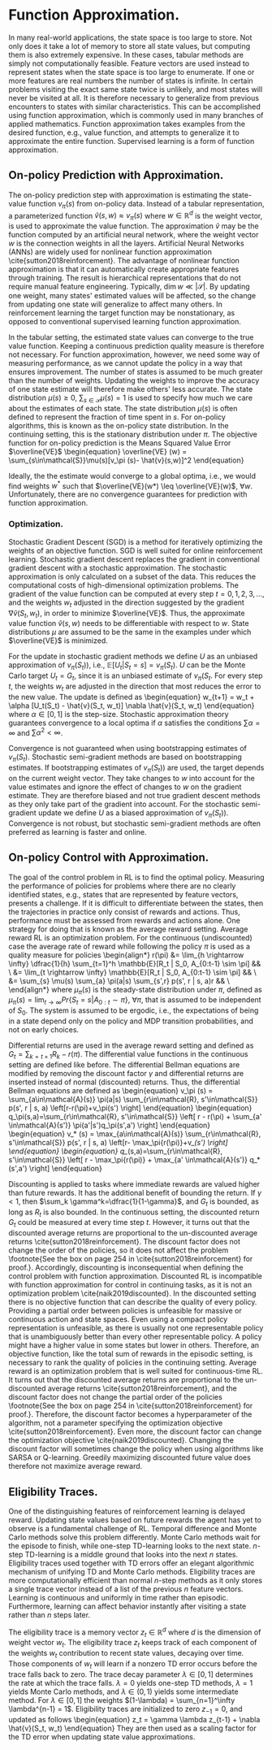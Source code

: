# Function Approximation.
In many real-world applications, the state space is too large to store. 
Not only does it take a lot of memory to store all state values, but computing them is also extremely expensive. 
In these cases, tabular methods are simply not computationally feasible. 
Feature vectors are used instead to represent states when the state space is too large to enumerate. 
If one or more features are real numbers the number of states is infinite. 
In certain problems visiting the exact same state twice is unlikely, and most states will never be visited at all. 
It is therefore necessary to generalize from previous encounters to states with similar characteristics. 
This can be accomplished using function approximation, which is commonly used in many branches of applied mathematics. 
Function approximation takes examples from the desired function, e.g., value function, and attempts to generalize it to approximate the entire function. 
Supervised learning is a form of function approximation. 


## On-policy Prediction with Approximation. 
The on-policy prediction step with approximation is estimating the state-value function $v_\pi(s)$ from on-policy data. 
Instead of a tabular representation, a parameterized function $\hat{v} (s,w)\approx v_\pi(s)$ where $w\in\mathbb{R}^d$ is the weight vector, is used to approximate the value function. 
The approximation $\hat{v}$ may be the function computed by an artificial neural network, where the weight vector $w$ is the connection weights in all the layers. 
Artificial Neural Networks (ANNs) are widely used for nonlinear function approximation \cite{sutton2018reinforcement}. 
The advantage of nonlinear function approximation is that it can automatically create appropriate features through training. 
The result is hierarchical representations that do not require manual feature engineering. 
Typically, $\dim{w} \ll |\mathcal{S}|$.
By updating one weight, many states' estimated values will be affected, so the 
change from updating one state will generalize to affect many others. 
In reinforcement learning the target function may be nonstationary, as opposed to conventional supervised learning function approximation. 


In the tabular setting, the estimated state values can converge to the true value function. Keeping a continuous prediction quality measure is therefore not necessary. 
For function approximation, however, we need some way of measuring performance, as we cannot update the policy in a way that ensures improvement. 
The number of states is assumed to be much greater than the number of weights. 
Updating the weights to improve the accuracy of one state estimate will therefore make others' less accurate. 
The state distribution $\mu(s)\geq 0$, $\sum_{s\in \mathcal{S}} \mu(s)=1$ is used to specify how much we care about the estimates of each state. 
The state distribution $\mu(s)$ is often defined to represent the fraction of time spent in $s$. For on-policy algorithms, this is known as the on-policy state distribution. 
In the continuing setting, this is the stationary distribution under $\pi$. 
The objective function for on-policy prediction is the Means Squared Value Error $\overline{VE}$
\begin{equation}
\overline{VE} (w) = \sum_{s\in\mathcal{S}}\mu(s)[v_\pi (s)- \hat{v}(s,w)]^2
\end{equation}

Ideally, the the estimate would converge to a global optima, i.e., we would find weights $w^*$ such that $\overline{VE}(w*) \leq \overline{VE}(w)$, $\forall w$. 
Unfortunately, there are no convergence guarantees for prediction with function approximation. 


### Optimization. 
Stochastic Gradient Descent (SGD) is a method for iteratively optimizing the weights of an objective function. SGD is well suited for online reinforcement learning. 
Stochastic gradient descent replaces the gradient in conventional gradient descent with a stochastic approximation. The stochastic approximation is only calculated on a subset of the data. This reduces the computational costs of high-dimensional optimization problems. 
The gradient of the value function can be computed at every step $t=0,1,2,3,...$, and the weights $w_t$ adjusted in the direction suggested by the gradient $\nabla \hat{v}(S_t,w_t)$, in order to minimize $\overline{VE}$. 
Thus, the approximate value function $\hat{v} (s,w)$ needs to be differentiable with respect to $w$. 
State distributions $\mu$ are assumed to be the same in the examples under which $\overline{VE}$ is minimized. 

For the update in stochastic gradient methods we define $U$ as an unbiased approximation of $v_\pi(S_t))$, i.e., $\mathbb{E}[U_t | S_t =s]=v_\pi(S_t)$. 
$U$ can be the Monte Carlo target $U_t=G_t$, since it is an unbiased estimate of $v_\pi(S_t$. 
For every step $t$, the weights $w_t$ are adjusted in the direction that most reduces the error to the new value. The update is defined as
\begin{equation}
w_{t+1} = w_t + \alpha [U_t(S_t) - \hat{v}(S_t, w_t)] \nabla \hat{v}(S_t, w_t)
\end{equation}
where $\alpha\in[0,1]$ is the step-size. Stochastic approximation theory guarantees convergence to a local optima if $\alpha$ satisfies the conditions $\sum \alpha = \infty$ and $\sum \alpha^2 < \infty$. 

Convergence is not guaranteed when using bootstrapping estimates of $v_\pi(S_t)$. 
Stochastic semi-gradient methods are based on bootstrapping estimates. 
If bootstrapping estimates of $v_\pi(S_t))$ are used, the target depends on the current weight vector. 
They take changes to $w$ into account for the value estimates and ignore the effect of changes to $w$ on the gradient estimate. They are therefore biased and not true gradient descent methods as they only take part of the gradient into account. 
For the stochastic semi-gradient update we define $U$ as a biased approximation of $v_\pi(S_t))$. 
Convergence is not robust, but stochastic semi-gradient methods are often preferred as learning is faster and online. 








## On-policy Control with Approximation. 
The goal of the control problem in RL is to find the optimal policy. 
Measuring the performance of policies for problems where there are no clearly identified states, e.g., states that are represented by feature vectors, presents a challenge. If it is difficult to differentiate between the states, then the trajectories in practice only consist of rewards and actions. 
Thus, performance must be assessed from rewards and actions alone. 
One strategy for doing that is known as the average reward setting. 
Average reward RL is an optimization problem. 
For the continuous (undiscounted) case the average rate of reward while following the policy $\pi$ is used as a quality measure for policies 
\begin{align*}
 r(\pi) &= \lim_{h \rightarrow \infty} \dfrac{1}{h} \sum_{t=1}^h \mathbb{E}[R_t | S_0, A_{0:t-1} \sim \pi] && \\
 &= \lim_{t \rightarrow \infty} \mathbb{E}[R_t | S_0, A_{0:t-1} \sim \pi] && \\
 &= \sum_{s} \mu(s) \sum_{a} \pi(a|s) \sum_{s',r} p(s', r | s, a)r && \\
\end{align*}
where $\mu_\pi(s)$ is the steady-state distribution under $\pi$, defined as $\mu_\pi(s) = \lim_{t \rightarrow \infty} Pr\{S_t=s | A_{0:t} \sim \pi \}$, $\forall \pi$, that is assumed to be independent of $S_0$. 
The system is assumed to be ergodic, i.e., the expectations of being in a state depend only on the policy and MDP transition probabilities, and not on early choices. 


Differential returns are used in the average reward setting and defined as $G_t = \sum_{k=t+1} R_{k} - r(\pi)$. 
The differential value functions in the continuous setting are defined like before. 
The differential Bellman equations are modified by removing the discount factor $\gamma$ and differential returns are inserted instead of normal (discounted) returns. Thus, the differential Bellman equations are defined as
\begin{equation}
v_\pi (s) = \sum_{a\in\mathcal{A}(s)} \pi(a|s) \sum_{r\in\mathcal{R}, s'\in\mathcal{S}} p(s', r | s, a) \left[r-r(\pi)+v_\pi(s') \right]
\end{equation}
\begin{equation}
q_\pi(s,a)=\sum_{r\in\mathcal{R}, s'\in\mathcal{S}} \left[ r - r(\pi) + \sum_{a' \in\mathcal{A}(s')} \pi(a'|s')q_\pi(s',a') \right]
\end{equation}
\begin{equation}
v_* (s) = \max_{a\in\mathcal{A}(s)} \sum_{r\in\mathcal{R}, s'\in\mathcal{S}} p(s', r | s, a) \left[r- \max_\pi{r(\pi)}+v_*(s') \right]
\end{equation}
\begin{equation}
q_*(s,a)=\sum_{r\in\mathcal{R}, s'\in\mathcal{S}} \left[ r - \max_\pi{r(\pi)} + \max_{a' \in\mathcal{A}(s')} q_*(s',a') \right]
\end{equation}



Discounting is applied to tasks where immediate rewards are valued higher than future rewards. 
It has the additional benefit of bounding the return. 
If $\gamma < 1$, then $\sum_k \gamma^k=\dfrac{1}{1-\gamma}$, and $G_t$ is bounded, as long as $R_t$ is also bounded. 
In the continuous setting, the discounted return $G_t$ could be measured at every time step $t$. 
However, it turns out that the discounted average returns are proportional to the un-discounted average returns \cite{sutton2018reinforcement}. The discount factor does not change the order of the policies, so it does not affect the problem \footnote{See the box on page 254 in \cite{sutton2018reinforcement} for proof.}. 
Accordingly, discounting is inconsequential when defining the control problem with function approximation.
Discounted RL is incompatible with function approximation for control in continuing tasks, as it is not an optimization problem \cite{naik2019discounted}. 
In the discounted setting there is no objective function that can describe the quality of every policy.
Providing a partial order between policies is unfeasible for massive or continuous action and state spaces. 
Even using a compact policy representation is unfeasible, as there is usually not one representable policy that is unambiguously better than every other representable policy. 
A policy might have a higher value in some states but lower in others. 
Therefore, an objective function, like the total sum of rewards in the episodic setting, is necessary to rank the quality of policies in the continuing setting.
Average reward is an optimization problem that is well suited for continuous-time RL. 
It turns out that the discounted average returns are proportional to the un-discounted average returns \cite{sutton2018reinforcement}, and the discount factor does not change the partial order of the policies \footnote{See the box on page 254 in \cite{sutton2018reinforcement} for proof.}. 
Therefore, the discount factor becomes a hyperparameter of the algorithm, not a parameter specifying the optimization objective \cite{sutton2018reinforcement}. 
Even more, the discount factor can change the optimization objective \cite{naik2019discounted}. 
Changing the discount factor will sometimes change the policy when using algorithms like SARSA or Q-learning. Greedily maximizing discounted future value does therefore not maximize average reward. 




## Eligibility Traces.
One of the distinguishing features of reinforcement learning is delayed reward. 
Updating state values based on future rewards the agent has yet to observe is a fundamental challenge of RL. 
Temporal difference and Monte Carlo methods solve this problem differently. 
Monte Carlo methods wait for the episode to finish, while one-step TD-learning looks to the next state. 
$n$-step TD-learning is a middle ground that looks into the next $n$ states. 
Eligibility traces used together with TD errors offer an elegant algorithmic mechanism of unifying TD and Monte Carlo methods. 
Eligibility traces are more computationally efficient than normal $n$-step methods as it only stores a single trace vector instead of a list of the previous $n$ feature vectors. 
Learning is continuous and uniformly in time rather than episodic. Furthermore, learning can affect behavior instantly after visiting a state rather than $n$ steps later. 

The eligibility trace is a memory vector $z_t \in \mathbb{R}^d$ where $d$ is the dimension of weight vector $w_t$. 
The eligibility trace $z_t$ keeps track of each component of the weights $w_t$ contribution to recent state values, decaying over time. 
Those components of $w_t$ will learn if a nonzero TD error occurs before the trace falls back to zero. 
The trace decay parameter $\lambda \in [0,1]$ determines the rate at which the trace falls. 
$\lambda = 0$ yields one-step TD methods, $\lambda = 1$ yields Monte Carlo methods, and $\lambda \in (0,1)$ yields some intermediate method. 
For $\lambda \in [0,1]$ the weights $(1-\lambda) = \sum_{n=1}^\infty \lambda^{n-1} = 1$. 
Eligibility traces are initialized to zero $z_{-1}=0$, and updated as follows
\begin{equation}
z_t = \gamma \lambda z_{t-1} + \nabla \hat{v}(S_t, w_t)
\end{equation}
They are then used as a scaling factor for the TD error when updating state value approximations. 
